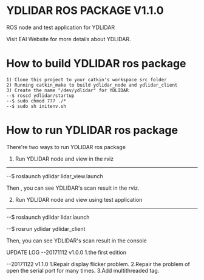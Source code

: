 YDLIDAR ROS PACKAGE V1.1.0
=====================================================================

ROS node and test application for YDLIDAR

Visit EAI Website for more details about YDLIDAR.

How to build YDLIDAR ros package
=====================================================================
    1) Clone this project to your catkin's workspace src folder
    2) Running catkin_make to build ydlidar_node and ydlidar_client
    3) Create the name "/dev/ydlidar" for YDLIDAR
    --$ roscd ydlidar/startup
    --$ sudo chmod 777 ./*
    --$ sudo sh initenv.sh

How to run YDLIDAR ros package
=====================================================================
There're two ways to run YDLIDAR ros package

1. Run YDLIDAR node and view in the rviz
------------------------------------------------------------
--$ roslaunch ydlidar lidar_view.launch

Then , you can see YDLIDAR's scan result in the rviz.

2. Run YDLIDAR node and view using test application
------------------------------------------------------------
--$ roslaunch ydlidar lidar.launch

--$ rosrun ydlidar ydlidar_client

Then, you can see YDLIDAR's scan result in the console


UPDATE LOG
--20171112 v1.0.0 
1.the first edition

--20171122 v1.1.0 
1.Repair display flicker problem.
2.Repair the problem of open the serial port for many times.
3.Add multithreaded tag.